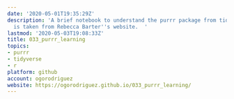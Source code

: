 ```yaml
---
date: '2020-05-01T19:35:29Z'
description: 'A brief notebook to understand the purrr package from tidyverse.  This
  is taken from Rebecca Barter''s website.  '
lastmod: '2020-05-03T19:08:33Z'
title: 033_purrr_learning
topics:
- purrr
- tidyverse
- r
platform: github
account: ogorodriguez
website: https://ogorodriguez.github.io/033_purrr_learning/
---
```


